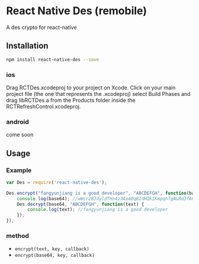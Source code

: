 # React Native Des (remobile)
A des crypto for react-native

## Installation
```sh
npm install react-native-des --save
```
### ios
Drag RCTDes.xcodeproj to your project on Xcode.
Click on your main project file (the one that represents the .xcodeproj) select Build Phases and drag libRCTDes.a from the Products folder inside the RCTRefreshControl.xcodeproj.
### android
come soon

## Usage

### Example
```js
var Des = require('react-native-des');

Des.encrypt("fangyunjiang is a good developer", "ABCDEFGH", function(base64) {
    console.log(base64); //wWcr2BJdyldTHn4z3AxA0qBIdHQkIKmpqhTgNuRd3fAFXzvIO5347g==
    Des.decrypt(base64, "ABCDEFGH", function(text) {
        console.log(text); //fangyunjiang is a good developer
    });
});
```

### method
- `encrypt(text, key, callback)`
- `encrypt(base64, key, callback)`
